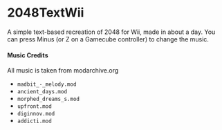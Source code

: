 # 2048TextWii
A simple text-based recreation of 2048 for Wii, made in about a day. You can press Minus (or Z on a Gamecube controller) to change the music.

#### Music Credits
All music is taken from modarchive.org
- `madbit_-_melody.mod`
- `ancient_days.mod`
- `morphed_dreams_s.mod`
- `upfront.mod`
- `diginnov.mod`
- `addicti.mod`
